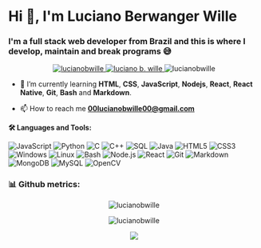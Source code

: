 # Hi 👋, I'm Luciano Berwanger Wille
### I'm a full stack web developer from Brazil and this is where I develop, maintain and break programs :sweat_smile:

<p align="center">
  <!-- <a href="https://lucianobwille.github.io/" target="blank">
    <img src="https://img.shields.io/badge/-Site-000?&logo=ghpages&color=green" alt="luciano b. wille" />
  </a>
  <a href="https://lucianobwille.blogspot.com" target="blank">
    <img src="https://img.shields.io/badge/-Blog-000?&logo=Blogger&color=white" alt="luciano b. wille" />
  </a> -->
  <a href="https://linkedin.com/in/lucianobwille" target="blank">
    <img src="https://img.shields.io/badge/-LinkedIn-000?&logo=LinkedIn&color=blue" alt="lucianobwille" />
  </a>
  <a href="https://www.youtube.com/channel/UC4ctpxxN3Waa4g6gMhiD6Ag" target="blank">
    <img src="https://img.shields.io/badge/-YouTube-000?&logo=YouTube&color=red" alt="luciano b. wille" />
  </a>
  <img src="https://komarev.com/ghpvc/?username=lucianobwille&label=Github%20profile%20views&color=0e75b6&style=flat" alt="lucianobwille" />
</p>

<!---
- 🔭 I’m currently working on 
-->

- 🌱 I’m currently learning **HTML**, **CSS**, **JavaScript**, **Nodejs**, **React**, **React Native**, **Git**, **Bash** and **Markdown**.
  
<!-- - 👨‍💻 All my relevant projects are available in [my portfolio](https://lucianobwille.github.io/). -->

<!-- - 📝 I regularly write articles on [my blog](https://lucianobwille.blogspot.com). -->

- 📫 How to reach me **00lucianobwille00@gmail.com**

<!-- 📕 &nbsp;**Latest Blog Posts** -->
<!-- BLOG-POST-LIST:START -->
<!-- - [In construction...](https://lucianobwille.blogspot.com)
- [In construction...](https://lucianobwille.blogspot.com)
- [In construction...](https://lucianobwille.blogspot.com) -->
<!-- BLOG-POST-LIST:END -->

<!-- <details>
  <summary><b>✨&nbsp;&nbsp;About&nbsp;Me</b></summary>
  I need make this...
</details> -->

<!-- <details> -->
  <summary>
    <b>🛠️ Languages and Tools:</b>
  </summary>
  
   <!-- Languages:    -->
<!---
![TypeScript](https://img.shields.io/badge/-TypeScript-000?&logo=TypeScript)
![Swift](https://img.shields.io/badge/-Swift-000?&logo=Swift)
-->
 <!-- Tools:   -->
![JavaScript](https://img.shields.io/badge/-JavaScript-000?&logo=JavaScript)
![Python](https://img.shields.io/badge/-Python-000?&logo=Python)
![C](https://img.shields.io/badge/-C-000?&logo=C)
![C++](https://img.shields.io/badge/-C++-000?&logo=c%2b%2b&logoColor=00599C)
![SQL](https://img.shields.io/badge/-SQL-000?&logo=MySQL)
![Java](https://img.shields.io/badge/-Java-000?&logo=Java&logoColor=007396)
![HTML5](https://img.shields.io/badge/-HTML5-000?&logo=HTML5)
![CSS3](https://img.shields.io/badge/-CSS3-000?&logo=CSS3)
![Windows](https://img.shields.io/badge/-Windows-000?&logo=Windows)
![Linux](https://img.shields.io/badge/-Linux-000?&logo=Linux)
![Bash](https://img.shields.io/badge/-Bash-000?&logo=gnu-bash)
![Node.js](https://img.shields.io/badge/-Node.js-000?&logo=node.js)
![React](https://img.shields.io/badge/-React-000?&logo=React)
![Git](https://img.shields.io/badge/Git-000?&logo=git)
![Markdown](https://img.shields.io/badge/-Markdown-000?&logo=Markdown)
![MongoDB](https://img.shields.io/badge/-MongoDB-000?&logo=MongoDB)
![MySQL](https://img.shields.io/badge/-MySQL-000?&logo=MySQL)
![OpenCV](https://img.shields.io/badge/-opencv-000?&logo=opencv)
<!-- ![Redux](https://img.shields.io/badge/-Redux-000?&logo=Redux)
![React Native](https://img.shields.io/badge/-React_Native-000?&logo=React)
![Vue.js](https://img.shields.io/badge/-Vue.js-000?&logo=Vue.js)
![Quasar](https://img.shields.io/badge/-quasar-000?&logo=quasar)
![Next.js](https://img.shields.io/badge/-next.js-000?&logo=next.js)
![Mocha](https://img.shields.io/badge/-mocha-000?&logo=mocha) -->
<!-- ![Figma](https://img.shields.io/badge/-figma-000?&logo=figma) -->
<!-- ![Docker](https://img.shields.io/badge/-Docker-000?&logo=Docker)
![Heroku](https://img.shields.io/badge/-Heroku-000?&logo=Heroku)
![AWS](https://img.shields.io/badge/-AWS-000?&logo=Amazon-AWS&logoColor=F90) -->
<!-- ![Kubernetes](https://img.shields.io/badge/-Kubernetes-000?&logo=Kubernetes)
![PyTorch](https://img.shields.io/badge/-PyTorch-000?&logo=PyTorch)
![Redis](https://img.shields.io/badge/-Redis-000?&logo=Redis)
![Spring](https://img.shields.io/badge/-Spring-000?&logo=Spring)
![TensorFlow](https://img.shields.io/badge/-TensorFlow-000?&logo=TensorFlow) -->
  </details>

<h3 align="left"> 📊 Github metrics: </h3>
<p align="center"><img align="center" src="https://github-readme-stats.vercel.app/api?username=lucianobwille&show_icons=true&locale=en&theme=dark" alt="lucianobwille" /></p>
<p align="center"><img align="center" src="https://github-readme-streak-stats.herokuapp.com/?user=lucianobwille&theme=dark&locale=br" alt="lucianobwille" /></p>

<p align="center"><img align="center" src="https://img.shields.io/badge/-Updates coming soon-000&color=green">
